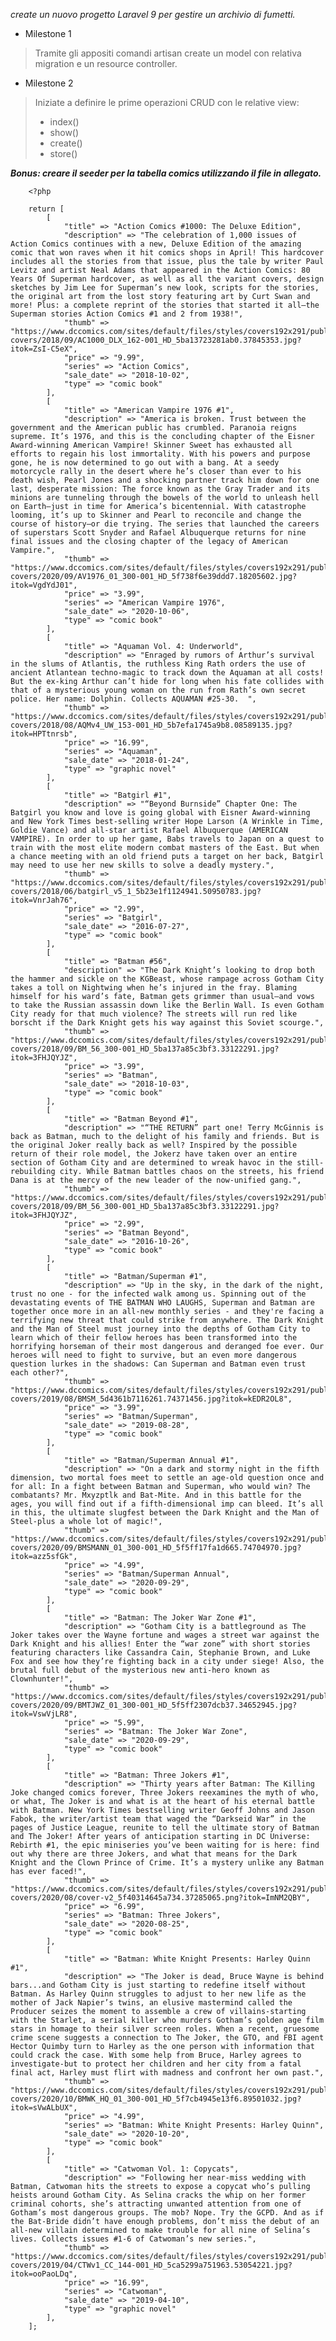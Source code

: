 *create un nuovo progetto Laravel 9 per gestire un archivio di fumetti.*  
- Milestone 1  
> Tramite gli appositi comandi artisan create un model con relativa migration e un resource controller.  
- Milestone 2  
> Iniziate a definire le prime operazioni CRUD con le relative view:  
> - index()  
> - show()  
> - create()  
> - store()  
  
***Bonus: creare il seeder per la tabella comics utilizzando il file in allegato.***  
  
        <?php

        return [
            [
                "title" => "Action Comics #1000: The Deluxe Edition",
                "description" => "The celebration of 1,000 issues of Action Comics continues with a new, Deluxe Edition of the amazing comic that won raves when it hit comics shops in April! This hardcover includes all the stories from that issue, plus the tale by writer Paul Levitz and artist Neal Adams that appeared in the Action Comics: 80 Years Of Superman hardcover, as well as all the variant covers, design sketches by Jim Lee for Superman’s new look, scripts for the stories, the original art from the lost story featuring art by Curt Swan and more! Plus: a complete reprint of the stories that started it all—the Superman stories Action Comics #1 and 2 from 1938!",
                "thumb" => "https://www.dccomics.com/sites/default/files/styles/covers192x291/public/comic-covers/2018/09/AC1000_DLX_162-001_HD_5ba13723281ab0.37845353.jpg?itok=ZsI-C5eX",
                "price" => "9.99",
                "series" => "Action Comics",
                "sale_date" => "2018-10-02",
                "type" => "comic book"
            ],
            [
                "title" => "American Vampire 1976 #1",
                "description" => "America is broken. Trust between the government and the American public has crumbled. Paranoia reigns supreme. It’s 1976, and this is the concluding chapter of the Eisner Award-winning American Vampire! Skinner Sweet has exhausted all efforts to regain his lost immortality. With his powers and purpose gone, he is now determined to go out with a bang. At a seedy motorcycle rally in the desert where he’s closer than ever to his death wish, Pearl Jones and a shocking partner track him down for one last, desperate mission: The force known as the Gray Trader and its minions are tunneling through the bowels of the world to unleash hell on Earth—just in time for America’s bicentennial. With catastrophe looming, it’s up to Skinner and Pearl to reconcile and change the course of history—or die trying. The series that launched the careers of superstars Scott Snyder and Rafael Albuquerque returns for nine final issues and the closing chapter of the legacy of American Vampire.",
                "thumb" => "https://www.dccomics.com/sites/default/files/styles/covers192x291/public/comic-covers/2020/09/AV1976_01_300-001_HD_5f738f6e39ddd7.18205602.jpg?itok=VgdYdJ01",
                "price" => "3.99",
                "series" => "American Vampire 1976",
                "sale_date" => "2020-10-06",
                "type" => "comic book"
            ],
            [
                "title" => "Aquaman Vol. 4: Underworld",
                "description" => "Enraged by rumors of Arthur’s survival in the slums of Atlantis, the ruthless King Rath orders the use of ancient Atlantean techno-magic to track down the Aquaman at all costs! But the ex-king Arthur can’t hide for long when his fate collides with that of a mysterious young woman on the run from Rath’s own secret police. Her name: Dolphin. Collects AQUAMAN #25-30.  ",
                "thumb" => "https://www.dccomics.com/sites/default/files/styles/covers192x291/public/gn-covers/2018/08/AQMv4_UW_153-001_HD_5b7efa1745a9b8.08589135.jpg?itok=HPTtnrsb",
                "price" => "16.99",
                "series" => "Aquaman",
                "sale_date" => "2018-01-24",
                "type" => "graphic novel"
            ],
            [
                "title" => "Batgirl #1",
                "description" => "“Beyond Burnside” Chapter One: The Batgirl you know and love is going global with Eisner Award-winning and New York Times best-selling writer Hope Larson (A Wrinkle in Time, Goldie Vance) and all-star artist Rafael Albuquerque (AMERICAN VAMPIRE). In order to up her game, Babs travels to Japan on a quest to train with the most elite modern combat masters of the East. But when a chance meeting with an old friend puts a target on her back, Batgirl may need to use her new skills to solve a deadly mystery.",
                "thumb" => "https://www.dccomics.com/sites/default/files/styles/covers192x291/public/comic-covers/2018/06/batgirl_v5_1_5b23e1f1124941.50950783.jpg?itok=VnrJah76",
                "price" => "2.99",
                "series" => "Batgirl",
                "sale_date" => "2016-07-27",
                "type" => "comic book"
            ],
            [
                "title" => "Batman #56",
                "description" => "The Dark Knight’s looking to drop both the hammer and sickle on the KGBeast, whose rampage across Gotham City takes a toll on Nightwing when he’s injured in the fray. Blaming himself for his ward’s fate, Batman gets grimmer than usual—and vows to take the Russian assassin down like the Berlin Wall. Is even Gotham City ready for that much violence? The streets will run red like borscht if the Dark Knight gets his way against this Soviet scourge.",
                "thumb" => "https://www.dccomics.com/sites/default/files/styles/covers192x291/public/comic-covers/2018/09/BM_56_300-001_HD_5ba137a85c3bf3.33122291.jpg?itok=3FHJQYJZ",
                "price" => "3.99",
                "series" => "Batman",
                "sale_date" => "2018-10-03",
                "type" => "comic book"
            ],
            [
                "title" => "Batman Beyond #1",
                "description" => "“THE RETURN” part one! Terry McGinnis is back as Batman, much to the delight of his family and friends. But is the original Joker really back as well? Inspired by the possible return of their role model, the Jokerz have taken over an entire section of Gotham City and are determined to wreak havoc in the still-rebuilding city. While Batman battles chaos on the streets, his friend Dana is at the mercy of the new leader of the now-unified gang.",
                "thumb" => "https://www.dccomics.com/sites/default/files/styles/covers192x291/public/comic-covers/2018/09/BM_56_300-001_HD_5ba137a85c3bf3.33122291.jpg?itok=3FHJQYJZ",
                "price" => "2.99",
                "series" => "Batman Beyond",
                "sale_date" => "2016-10-26",
                "type" => "comic book"
            ],
            [
                "title" => "Batman/Superman #1",
                "description" => "Up in the sky, in the dark of the night, trust no one - for the infected walk among us. Spinning out of the devastating events of THE BATMAN WHO LAUGHS, Superman and Batman are together once more in an all-new monthly series - and they're facing a terrifying new threat that could strike from anywhere. The Dark Knight and the Man of Steel must journey into the depths of Gotham City to learn which of their fellow heroes has been transformed into the horrifying horseman of their most dangerous and deranged foe ever. Our heroes will need to fight to survive, but an even more dangerous question lurkes in the shadows: Can Superman and Batman even trust each other?",
                "thumb" => "https://www.dccomics.com/sites/default/files/styles/covers192x291/public/comic-covers/2019/08/BMSM_5d4361b7116261.74371456.jpg?itok=kEDR2OL8",
                "price" => "3.99",
                "series" => "Batman/Superman",
                "sale_date" => "2019-08-28",
                "type" => "comic book"
            ],
            [
                "title" => "Batman/Superman Annual #1",
                "description" => "On a dark and stormy night in the fifth dimension, two mortal foes meet to settle an age-old question once and for all: In a fight between Batman and Superman, who would win? The combatants? Mr. Mxyzptlk and Bat-Mite. And in this battle for the ages, you will find out if a fifth-dimensional imp can bleed. It’s all in this, the ultimate slugfest between the Dark Knight and the Man of Steel-plus a whole lot of magic!",
                "thumb" => "https://www.dccomics.com/sites/default/files/styles/covers192x291/public/comic-covers/2020/09/BMSMANN_01_300-001_HD_5f5ff17fa1d665.74704970.jpg?itok=azz5sfGk",
                "price" => "4.99",
                "series" => "Batman/Superman Annual",
                "sale_date" => "2020-09-29",
                "type" => "comic book"
            ],
            [
                "title" => "Batman: The Joker War Zone #1",
                "description" => "Gotham City is a battleground as The Joker takes over the Wayne fortune and wages a street war against the Dark Knight and his allies! Enter the “war zone” with short stories featuring characters like Cassandra Cain, Stephanie Brown, and Luke Fox and see how they’re fighting back in a city under siege! Also, the brutal full debut of the mysterious new anti-hero known as Clownhunter!",
                "thumb" => "https://www.dccomics.com/sites/default/files/styles/covers192x291/public/comic-covers/2020/09/BMTJWZ_01_300-001_HD_5f5ff2307dcb37.34652945.jpg?itok=VswVjLR8",
                "price" => "5.99",
                "series" => "Batman: The Joker War Zone",
                "sale_date" => "2020-09-29",
                "type" => "comic book"
            ],
            [
                "title" => "Batman: Three Jokers #1",
                "description" => "Thirty years after Batman: The Killing Joke changed comics forever, Three Jokers reexamines the myth of who, or what, The Joker is and what is at the heart of his eternal battle with Batman. New York Times bestselling writer Geoff Johns and Jason Fabok, the writer/artist team that waged the “Darkseid War” in the pages of Justice League, reunite to tell the ultimate story of Batman and The Joker! After years of anticipation starting in DC Universe: Rebirth #1, the epic miniseries you’ve been waiting for is here: find out why there are three Jokers, and what that means for the Dark Knight and the Clown Prince of Crime. It’s a mystery unlike any Batman has ever faced!",
                "thumb" => "https://www.dccomics.com/sites/default/files/styles/covers192x291/public/comic-covers/2020/08/cover-v2_5f40314645a734.37285065.png?itok=ImNM2QBY",
                "price" => "6.99",
                "series" => "Batman: Three Jokers",
                "sale_date" => "2020-08-25",
                "type" => "comic book"
            ],
            [
                "title" => "Batman: White Knight Presents: Harley Quinn #1",
                "description" => "The Joker is dead, Bruce Wayne is behind bars...and Gotham City is just starting to redefine itself without Batman. As Harley Quinn struggles to adjust to her new life as the mother of Jack Napier’s twins, an elusive mastermind called the Producer seizes the moment to assemble a crew of villains-starting with the Starlet, a serial killer who murders Gotham’s golden age film stars in homage to their silver screen roles. When a recent, gruesome crime scene suggests a connection to The Joker, the GTO, and FBI agent Hector Quimby turn to Harley as the one person with information that could crack the case. With some help from Bruce, Harley agrees to investigate-but to protect her children and her city from a fatal final act, Harley must flirt with madness and confront her own past.",
                "thumb" => "https://www.dccomics.com/sites/default/files/styles/covers192x291/public/comic-covers/2020/10/BMWK_HQ_01_300-001_HD_5f7cb4945e13f6.89501032.jpg?itok=sVwALbUX",
                "price" => "4.99",
                "series" => "Batman: White Knight Presents: Harley Quinn",
                "sale_date" => "2020-10-20",
                "type" => "comic book"
            ],
            [
                "title" => "Catwoman Vol. 1: Copycats",
                "description" => "Following her near-miss wedding with Batman, Catwoman hits the streets to expose a copycat who’s pulling heists around Gotham City. As Selina cracks the whip on her former criminal cohorts, she’s attracting unwanted attention from one of Gotham’s most dangerous groups. The mob? Nope. Try the GCPD. And as if the Bat-Bride didn’t have enough problems, don’t miss the debut of an all-new villain determined to make trouble for all nine of Selina’s lives. Collects issues #1-6 of Catwoman’s new series.",
                "thumb" => "https://www.dccomics.com/sites/default/files/styles/covers192x291/public/gn-covers/2019/04/CTWv1_CC_144-001_HD_5ca5299a751963.53054221.jpg?itok=ooPaoLDq",
                "price" => "16.99",
                "series" => "Catwoman",
                "sale_date" => "2019-04-10",
                "type" => "graphic novel"
            ],
        ];



